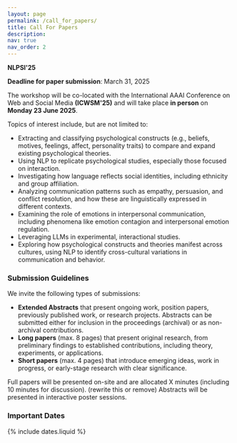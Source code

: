 ```yaml
---
layout: page
permalink: /call_for_papers/
title: Call For Papers
description:
nav: true
nav_order: 2
---
```


**NLPSI'25** 

**Deadline for paper submission**: March 31, 2025


The workshop will be co-located with the International AAAI Conference on Web and Social Media **(ICWSM'25)** and will take place **in person** on **Monday 23 June 2025**.


Topics of interest include, but are not limited to:

- Extracting and classifying psychological constructs (e.g., beliefs, motives, feelings, affect, personality traits) to compare and expand existing psychological theories.
- Using NLP to replicate psychological studies, especially those focused on interaction.
- Investigating how language reflects social identities, including ethnicity and group affiliation.
- Analyzing communication patterns such as empathy, persuasion, and conflict resolution, and how these are linguistically expressed in different contexts.
- Examining the role of emotions in interpersonal communication, including phenomena like emotion contagion and interpersonal emotion regulation.
- Leveraging LLMs in experimental, interactional studies.
- Exploring how psychological constructs and theories manifest across cultures, using NLP to identify cross-cultural variations in communication and behavior.


### Submission Guidelines
We invite the following types of submissions:
 
- **Extended Abstracts** that present ongoing work, position papers, previously published work, or research projects. Abstracts can be submitted either for inclusion in the proceedings (archival) or as non-archival contributions. 
- **Long papers** (max. 8 pages) that present original research, from preliminary findings to established contributions, including theory, experiments, or applications.
- **Short papers** (max. 4 pages) that introduce emerging ideas, work in progress, or early-stage research with clear significance. 



Full papers will be presented on-site and are allocated X minutes (including 10 minutes for discussion). (rewrite this or remove)
Abstracts will be presented in interactive poster sessions. 



### Important Dates

{% include dates.liquid %}

